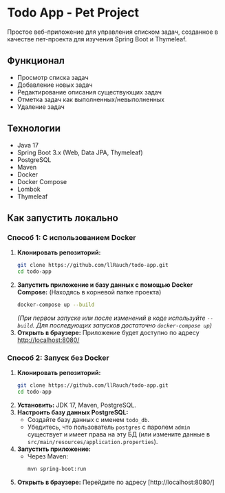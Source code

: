 # Todo App - Pet Project

Простое веб-приложение для управления списком задач, созданное в качестве пет-проекта для изучения Spring Boot и Thymeleaf.

## Функционал

*   Просмотр списка задач
*   Добавление новых задач
*   Редактирование описания существующих задач
*   Отметка задач как выполненных/невыполненных
*   Удаление задач

## Технологии

*   Java 17
*   Spring Boot 3.x (Web, Data JPA, Thymeleaf)
*   PostgreSQL
*   Maven
*   Docker
*   Docker Compose 
*   Lombok
*   Thymeleaf

## Как запустить локально

### Способ 1: С использованием Docker

1. **Клонировать репозиторий:**
    ```bash
    git clone https://github.com/llRauch/todo-app.git
    cd todo-app
    ```
3.  **Запустить приложение и базу данных с помощью Docker Compose:**
    (Находясь в корневой папке проекта)
    ```bash
    docker-compose up --build 
    ```
    *(При первом запуске или после изменений в коде используйте `--build`. Для последующих запусков достаточно `docker-compose up`)*
4.  **Открыть в браузере:**
    Приложение будет доступно по адресу [http://localhost:8080/](http://localhost:8080/)

### Способ 2: Запуск без Docker

1. **Клонировать репозиторий:**
    ```bash
    git clone https://github.com/llRauch/todo-app.git
    cd todo-app
    ```
2. **Установить:** JDK 17, Maven, PostgreSQL.
3. **Настроить базу данных PostgreSQL:**
    *   Создайте базу данных с именем `todo_db`.
    *   Убедитесь, что пользователь `postgres` с паролем `admin` существует и имеет права на эту БД (или измените данные в `src/main/resources/application.properties`).
3. **Запустить приложение:**
    *   Через Maven:
        ```bash
        mvn spring-boot:run
        ```
4. **Открыть в браузере:**
    Перейдите по адресу [http://localhost:8080/]
